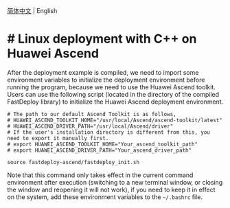 [简体中文](../../cn/faq/use_sdk_on_ascend.md) | English


# # Linux deployment with C++ on Huawei Ascend

After the deployment example is compiled, we need to import some environment variables to initialize the deployment environment before running the program, because we need to use the Huawei Ascend toolkit.
Users can use the following script (located in the directory of the compiled FastDeploy library) to initialize the Huawei Ascend deployment environment.


```
# The path to our default Ascend Toolkit is as follows,
# HUAWEI_ASCEND_TOOLKIT_HOME="/usr/local/Ascend/ascend-toolkit/latest"
# HUAWEI_ASCEND_DRIVER_PATH="/usr/local/Ascend/driver"
# If the user's installation directory is different from this, you need to export it manually first.
# export HUAWEI_ASCEND_TOOLKIT_HOME="Your_ascend_toolkit_path"
# export HUAWEI_ASCEND_DRIVER_PATH="Your_ascend_driver_path"

source fastdeploy-ascend/fastdeploy_init.sh
```

Note that this command only takes effect in the current command environment after execution (switching to a new terminal window, or closing the window and reopening it will not work), if you need to keep it in effect on the system, add these environment variables to the `~/.bashrc` file.
